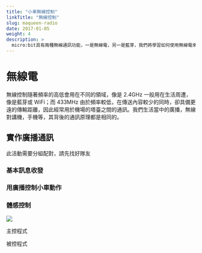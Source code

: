 ```yaml
---
title: "小車無線控制"
linkTitle: "無線控制"
slug: maqueen-radio
date: 2017-01-05
weight: 4
description: >
  micro:bit具有兩種無線通訊功能，一是無線電，另一是藍芽，我們將學習如何使用無線電來讓兩片以上的micro:bit互相溝通
---
```


# 無線電

無線控制隨著頻率的高低會用在不同的領域，像是 2.4GHz 一般用在生活周遭，像是藍芽或 WiFi；而 433MHz 由於頻率較低，在傳送內容較少的同時，卻具備更遠的傳輸距離，因此經常用於機場的塔臺之間的通訊。我們生活當中的廣播，無線對講機，手機等，其背後的通訊原理都是相同的。

## 實作廣播通訊

此活動需要分組配對，請先找好隊友

### 基本訊息收發

### 用廣播控制小車動作

### 體感控制

![](https://i.imgur.com/lD5Sn9e.png)

主控程式

被控程式
